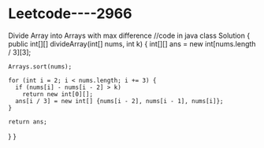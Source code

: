 # Leetcode----2966
Divide Array into Arrays with max difference 
//code in java 
class Solution {
  public int[][] divideArray(int[] nums, int k) {
    int[][] ans = new int[nums.length / 3][3];

    Arrays.sort(nums);

    for (int i = 2; i < nums.length; i += 3) {
      if (nums[i] - nums[i - 2] > k)
        return new int[0][];
      ans[i / 3] = new int[] {nums[i - 2], nums[i - 1], nums[i]};
    }

    return ans;
  }
}
